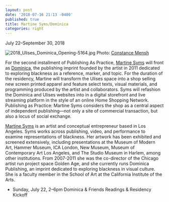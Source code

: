 ```yaml
---
layout: post
date: '2018-07-16 21:13 -0400'
published: true
title: Martine Syms/Dominica
categories: right
---
```

July 22–September 30, 2018

![2018_Ulises_Dominica_Opening-5164.jpg]({{site.baseurl}}/assets/img/2018_Ulises_Dominica_Opening-5164.jpg)
Photo: [Constance Mensh](http://www.constancemensh.com/)

For the second installment of Publishing As Practice, [Martine Syms](http://martinesy.ms/) will front as [Dominica](http://dominicapublishing.com/), the publishing imprint founded by the artist in 2011 dedicated to exploring blackness as a reference, marker, and topic. For the duration of the residency, Martine will transform the Ulises space into a shop selling new screen printed apparel and feature select texts, visual materials, and programming produced by the artist and collaborators. Syms will refashion the Dominica and Ulises websites into in a digital storefront and live streaming platform in the style of an online Home Shopping Network. Publishing as Practice: Martine Syms considers the shop as a central aspect of independent publishing—not only a site of commercial transaction, but also a locus of social exchange.

[Martine Syms](http://martinesy.ms/) is an artist and conceptual entrepreneur based in Los Angeles. Syms works across publishing, video, and performance to examine representations of blackness. Her artwork has been exhibited and screened extensively, including presentations at the Museum of Modern Art, Hammer Museum, ICA London, New Museum, Museum of Contemporary Art Los Angeles, and The Studio Museum in Harlem, among other institutions. From 2007-2011 she was the co-director of the Chicago artist run project space Golden Age, and she currently runs Dominica Publishing, an imprint dedicated to exploring blackness in visual culture. She is a faculty member in the School of Art at the California Institute of the Arts.

- Sunday, July 22, 2–6pm Dominica & Friends Readings & Residency Kickoff
